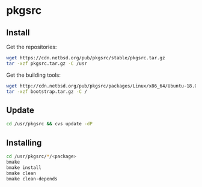 # pkgsrc

## Install

Get the repositories:

```sh
wget https://cdn.netbsd.org/pub/pkgsrc/stable/pkgsrc.tar.gz
tar -xzf pkgsrc.tar.gz -C /usr
```

Get the building tools:

```sh
wget http://cdn.netbsd.org/pub/pkgsrc/packages/Linux/x86_64/Ubuntu-18.04_head/bootstrap.tar.gz
tar -xzf bootstrap.tar.gz -C /
```


## Update

```sh
cd /usr/pkgsrc && cvs update -dP
```

## Installing

```sh
cd /usr/pkgsrc/*/<package>
bmake
bmake install
bmake clean
bmake clean-depends
```
